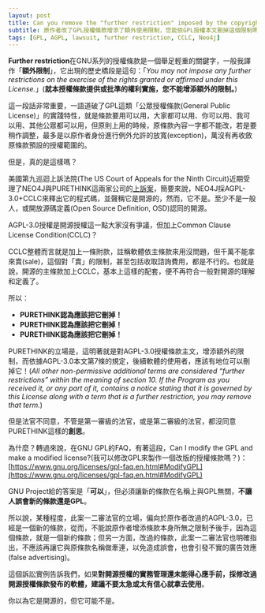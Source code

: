 ```yaml
---
layout: post
title: Can you remove the "further restriction" imposed by the copyright holder itself under a "modified" GPL license?
subtitle: 原作者改了GPL授權條款增添了額外使用限制，您能依GPL授權本文刪掉這個限制嗎？
tags: [GPL, AGPL, lawsuit, further restriction, CCLC, Neo4j]
---
```


**Further restriction**在GNU系列的授權條款是一個舉足輕重的關鍵字，一般我譯作「**額外限制**」，它出現的歷史橋段是這句：「_You may not impose any further restrictions on the exercise of the rights granted or affirmed under this License._」(**就本授權條款提供或批準的權利實施，您不能增添額外的限制。**)

這一段話非常重要，一語道破了GPL這類「公眾授權條款(General Public License)」的實踐特性，就是條款要用可以用，大家都可以用、你可以用、我可以用、其他公眾都可以用，但原則上用的時候，原條款內容一字都不能改，若是要稍作調整，最多是以原作者身份進行例外允許的放寬(exception)，萬沒有再收斂原條款預設的授權範圍的。

但是，真的是這樣嗎？

美國第九巡迴上訴法院(The US Court of Appeals for the Ninth Circuit)近期受理了NEO4J與PURETHINK這兩家公司的[上訴案](https://storage.courtlistener.com/recap/gov.uscourts.cand.335295/gov.uscourts.cand.335295.140.0.pdf)，簡要來說，NEO4J採AGPL-3.0+CCLC來釋出它的程式碼，並聲稱它是開源的，然而，它不是。至少不是一般人，或開放源碼定義(Open Source Definition, OSD)認同的開源。

AGPL-3.0授權是開源授權這一點大家沒有爭議，但加上Common Clause License Condition(CCLC)？

CCLC整體而言就是加上一條附款，註稱軟體依主條款來用沒問題，但千萬不能拿來賣(sale)，這個對「賣」的限制，甚至包括收取諮詢費用，都是不行的。也就是說，開源的主條款加上CCLC，基本上這樣的配套，便不再符合一般對開源的理解和定義了。

所以：

 * **PURETHINK認為應該把它刪掉！**
 * **PURETHINK認為應該把它刪掉！**
 * **PURETHINK認為應該把它刪掉！**

PURETHINK的立場是，這明著就是對AGPL-3.0授權條款主文，增添額外的限制，而依據AGPL-3.0本文第7條的規定，後續軟體的使用者，應該有地位可以刪掉它！(_All other non-permissive additional terms are considered “further restrictions” within the meaning of section 10. If the Program as you received it, or any part of it, contains a notice stating that it is governed by this License along with a term that is a further restriction, you may remove that term._)

但是法官不同意，不管是第一審級的法官，或是第二審級的法官，都沒同意PURETHINK這樣的**創思**。

為什麼？轉過來說，在GNU GPL的FAQ，有著這段，Can I modify the GPL and make a modified license?(我可以修改GPL來製作一個改版的授權條款嗎？)：[https://www.gnu.org/licenses/gpl-faq.en.html#ModifyGPL](https://www.gnu.org/licenses/gpl-faq.en.html#ModifyGPL)

GNU Project給的答案是「**可以**」，但必須讓新的條款在名稱上與GPL無關，**不讓人誤會新的條款還是GPL**。

所以說，某種程度，此案一二審法官的立場，偏向於原作者改過的AGPL-3.0，已經是一個新的條款，從而，不能說原作者增添條款本身所無之限制予後手，因為這個條款，就是一個新的條款；但另一方面，改過的條款，此案一二審法官也明確指出，不應該再讓它與原條款名稱做牽連，以免造成誤會，也會引發不實的廣告效應(false advertising)。

這個訴訟實例告訴我們，如果**對開源授權的實務管理還未能得心應手前，採修改過開源授權條款發布的軟體，建議不要太急或太有信心就拿去使用**。

你以為它是開源的，但它可能不是。